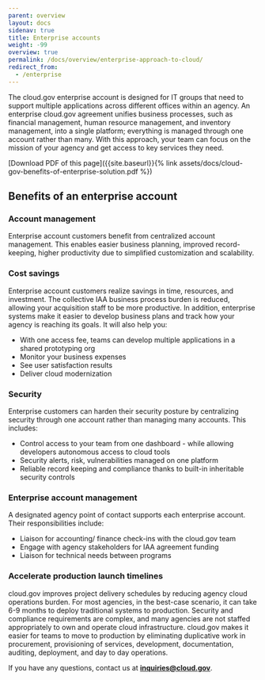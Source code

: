 ```yaml
---
parent: overview
layout: docs
sidenav: true
title: Enterprise accounts
weight: -99
overview: true
permalink: /docs/overview/enterprise-approach-to-cloud/
redirect_from:
  - /enterprise
---
```



The cloud.gov enterprise account is designed for IT groups that need to support multiple applications across different offices within an agency.  An enterprise cloud.gov agreement unifies business processes, such as financial management, human resource management, and inventory management, into a single platform; everything is managed through one account rather than many. With this approach, your team can focus on the mission of your agency and get access to key services they need.


[Download PDF of this page]({{site.baseurl}}{% link assets/docs/cloud-gov-benefits-of-enterprise-solution.pdf %})

## Benefits of an enterprise account

### Account management
Enterprise account customers benefit from centralized account management. This enables easier business planning, improved record-keeping, higher productivity due to simplified customization and scalability. 

### Cost savings
Enterprise account customers realize savings in time, resources, and investment. The collective IAA business process burden is reduced, allowing your acquisition staff to be more productive. In addition, enterprise systems make it easier to develop business plans and track how your agency is reaching its goals. It will also help you:

- With one access fee, teams can develop multiple applications in a shared prototyping org
- Monitor your business expenses 
- See user satisfaction results 
- Deliver cloud modernization


### Security
Enterprise customers can harden their security posture by centralizing security through one account rather than managing many accounts. This includes:

- Control access to your team from one dashboard - while allowing developers autonomous access to cloud tools 
- Security alerts, risk, vulnerabilities managed on one platform
- Reliable record keeping and compliance thanks to built-in inheritable security controls

### Enterprise account management
A designated agency point of contact supports each enterprise account. Their responsibilities include:

- Liaison for accounting/ finance check-ins with the cloud.gov team
- Engage with agency stakeholders for IAA agreement funding
- Liaison for technical needs between programs 

### Accelerate production launch timelines
cloud.gov improves project delivery schedules by reducing agency cloud operations burden. For most agencies, in the best-case scenario, it can take 6-9 months to deploy traditional systems to production. Security and compliance requirements are complex, and many agencies are not staffed appropriately to own and operate cloud infrastructure.
cloud.gov makes it easier for teams to move to production by eliminating duplicative work in procurement, provisioning of services, development, documentation, auditing, deployment, and day to day operations.

If you have any questions, contact us at [**inquiries@cloud.gov**]({{site.inquiries_email}}). 